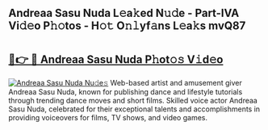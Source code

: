 ## Andreaa Sasu Nuda L𝚎a𝚔ed N𝚞𝚍e - Part-IVA Vi𝚍𝚎o P𝚑𝚘tos - H𝚘𝚝 O𝚗𝚕yf𝚊ns L𝚎a𝚔s mvQ87

# <h2><a href="http://kf6a3u1.oniu.top/?m=Andreaa+Sasu+Nuda">🔗👉 🔴 Andreaa Sasu Nuda P𝚑ot𝚘𝚜 V𝚒d𝚎o</a></h2>

[![Andreaa Sasu Nuda Nu𝚍e𝚜](https://i.imgur.com/0qMVB7G.gif)](http://kf6a3u1.oniu.top/?m=Andreaa+Sasu+Nuda)
Web-based artist and amusement giver Andreaa Sasu Nuda, known for publishing dance and lifestyle tutorials through trending dance moves and short films. Skilled voice actor Andreaa Sasu Nuda, celebrated for their exceptional talents and accomplishments in providing voiceovers for films, TV shows, and video games.  
